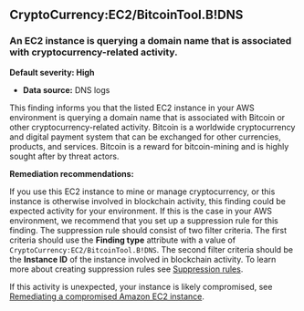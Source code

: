 CryptoCurrency:EC2/BitcoinTool.B!DNS
------------------------------------


### An EC2 instance is querying a domain name that is associated with cryptocurrency-related activity.


**Default severity: High**


 * **Data source:** DNS logs

This finding informs you that the listed EC2 instance in your AWS environment is querying a domain name that is associated with Bitcoin or other cryptocurrency-related activity. Bitcoin is a worldwide cryptocurrency and digital payment system that can be exchanged for other currencies, products, and services. Bitcoin is a reward for bitcoin-mining and is highly sought after by threat actors.


**Remediation recommendations:**


If you use this EC2 instance to mine or manage cryptocurrency, or this instance is otherwise involved in blockchain activity, this finding could be expected activity for your environment. If this is the case in your AWS environment, we recommend that you set up a suppression rule for this finding. The suppression rule should consist of two filter criteria. The first criteria should use the **Finding type** attribute with a value of `CryptoCurrency:EC2/BitcoinTool.B!DNS`. The second filter criteria should be the **Instance ID** of the instance involved in blockchain activity. To learn more about creating suppression rules see [Suppression rules](https://docs.aws.amazon.com/guardduty/latest/ug/findings_suppression-rule.html).


If this activity is unexpected, your instance is likely compromised, see [Remediating a compromised Amazon EC2 instance](https://docs.aws.amazon.com/guardduty/latest/ug/guardduty_remediate.html#compromised-ec2).

